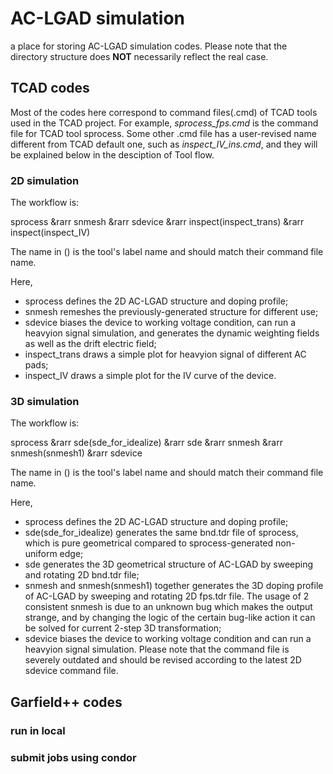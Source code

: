 # AC-LGAD simulation

a place for storing AC-LGAD simulation codes.
Please note that the directory structure does **NOT** necessarily reflect the real case.

## TCAD codes

Most of the codes here correspond to command files(.cmd) of TCAD tools used in the TCAD project.
For example, *sprocess_fps.cmd* is the command file for TCAD tool sprocess.
Some other .cmd file has a user-revised name different from TCAD default one, such as *inspect_IV_ins.cmd*, 
and they will be explained below in the desciption of Tool flow.

### 2D simulation

The workflow is:

sprocess &rarr snmesh &rarr sdevice &rarr inspect(inspect\_trans) &rarr inspect(inspect\_IV)

The name in () is the tool's label name and should match their command file name.

Here,

* sprocess defines the 2D AC-LGAD structure and doping profile;
* snmesh remeshes the previously-generated structure for different use;
* sdevice biases the device to working voltage condition, can run a heavyion signal simulation, and generates the dynamic weighting fields as well as the drift electric field;
* inspect\_trans draws a simple plot for heavyion signal of different AC pads;
* inspect\_IV draws a simple plot for the IV curve of the device.
### 3D simulation

The workflow is:

sprocess &rarr sde(sde\_for\_idealize) &rarr sde &rarr snmesh &rarr snmesh(snmesh1) &rarr sdevice

The name in () is the tool's label name and should match their command file name.

Here,

* sprocess defines the 2D AC-LGAD structure and doping profile;
* sde(sde\_for\_idealize) generates the same bnd.tdr file of sprocess, which is pure geometrical compared to sprocess-generated non-uniform edge;
* sde generates the 3D geometrical structure of AC-LGAD by sweeping and rotating 2D bnd.tdr file;
* snmesh and snmesh(snmesh1) together generates the 3D doping profile of AC-LGAD by sweeping and rotating 2D fps.tdr file. The usage of 2 consistent snmesh is due to an unknown bug which makes the output strange, and by changing the logic of the certain bug-like action it can be solved for current 2-step 3D transformation;
* sdevice biases the device to working voltage condition and can run a heavyion signal simulation. Please note that the command file is severely outdated and should be revised according to the latest 2D sdevice command file.

## Garfield++ codes

### run in local

### submit jobs using condor

